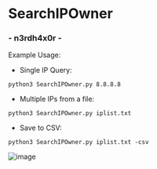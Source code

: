 # SearchIPOwner

### - n3rdh4x0r -

Example Usage:

- Single IP Query:

```
python3 SearchIPOwner.py 8.8.8.8
```

- Multiple IPs from a file:

```
python3 SearchIPOwner.py iplist.txt
```

- Save to CSV:

```
python3 SearchIPOwner.py iplist.txt -csv
```

![image](https://github.com/user-attachments/assets/461bd955-bbdc-4cf1-aad4-fe054fb07833)

